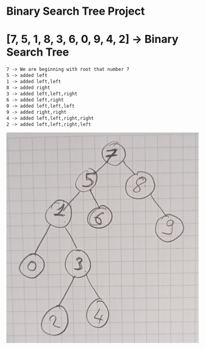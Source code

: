 # Binary Search Tree Project
# [7, 5, 1, 8, 3, 6, 0, 9, 4, 2] -> Binary Search Tree

    7 -> We are beginning with root that number 7
    5 -> added left
    1 -> added left,left
    8 -> added right
    3 -> added left,left,right
    6 -> added left,right
    0 -> added left,left,left
    9 -> added right,right
    4 -> added left,left,right,right
    2 -> added left,left,right,left

![Binary Search Tree](BinarySearchTree.jpg "Text to show on mouseover")

